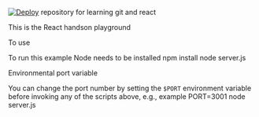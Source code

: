 [![Deploy](https://www.herokucdn.com/deploy/button.png)](https://heroku.com/deploy)
 repository for learning git and react

This is the React handson playground

 To use



To run this example Node needs to be installed
npm install
node server.js





 Environmental  port variable

You can change the port number by setting the `$PORT` environment variable before invoking any of the scripts above, e.g.,
example
PORT=3001 node server.js

